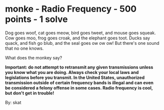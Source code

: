 # monke - Radio Frequency - 500 points - 1 solve
Dog goes woof, cat goes meow, bird goes tweet, and mouse goes squeak. Cow goes moo, frog goes croak, and the elephant goes toot. Ducks say quack, and fish go blub, and the seal goes ow ow ow! But there's one sound that no one knows.

What does the monkey say?

**Important: do not attempt to retransmit any given transmissions unless you know what you are doing. Always check your local laws and legislations before you transmit. In the United States, unauthorized transmission outside of certain frequency bands is illegal and can even be considered a felony offense in some cases. Radio frequency is cool, but don't get in trouble!**

By: skat
